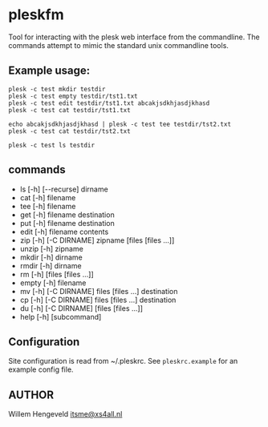 # pleskfm

Tool for interacting with the plesk web interface from the commandline.
The commands attempt to mimic the standard unix commandline tools.



## Example usage:

    plesk -c test mkdir testdir
    plesk -c test empty testdir/tst1.txt
    plesk -c test edit testdir/tst1.txt abcakjsdkhjasdjkhasd
    plesk -c test cat testdir/tst1.txt

    echo abcakjsdkhjasdjkhasd | plesk -c test tee testdir/tst2.txt 
    plesk -c test cat testdir/tst2.txt

    plesk -c test ls testdir

## commands

* ls [-h] [--recurse] dirname
* cat [-h] filename
* tee [-h] filename
* get [-h] filename destination
* put [-h] filename destination
* edit [-h] filename contents
* zip [-h] [-C DIRNAME] zipname [files [files ...]]
* unzip [-h] zipname
* mkdir [-h] dirname
* rmdir [-h] dirname
* rm [-h] [files [files ...]]
* empty [-h] filename
* mv [-h] [-C DIRNAME] files [files ...] destination
* cp [-h] [-C DIRNAME] files [files ...] destination
* du [-h] [-C DIRNAME] [files [files ...]]
* help [-h] [subcommand]


## Configuration

Site configuration is read from ~/.pleskrc.
See `pleskrc.example` for an example config file.


## AUTHOR

Willem Hengeveld <itsme@xs4all.nl>


